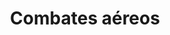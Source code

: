 ﻿---
title: "Combates aéreos"
permalink: periodes_638.html
layout: periode
dataInici: 1939-09-01
dataFi: 1945-09-02
sidebar: periodes
pares:
  - id: 347
    title: "Segunda Guerra Mundial"
    dataInici: "(1939-09-01)"
    dataFi: "(1945-09-02)"

fills:
jocsPrincipals:
  - title: "Luftwaffe"
    bggId: 3646
    dataInici: 
    dataFi: 

  - title: "Over the Reich"
    bggId: 8316
    dataInici: 
    dataFi: 

  - title: "Skies Above the Reich"
    bggId: 191612
    dataInici: 
    dataFi: 

  - title: "Target for Today"
    bggId: 160903
    dataInici: 
    dataFi: 

  - title: "Rise of the Luftwaffe"
    bggId: 1372
    dataInici: 
    dataFi: 

  - title: "Achtung: Spitfire!"
    bggId: 5614
    dataInici: 
    dataFi: 

  - title: "Spitfire"
    bggId: 3571
    dataInici: 
    dataFi: 

jocsEscenaris:
  - title: "Angels One Five"
    bggId: 128850

  - title: "Axis & Allies Air Force Miniatures: Bandits High"
    bggId: 138589

  - title: "Bomber Command"
    bggId: 27101

  - title: "Buffalo Wings"
    bggId: 40258

  - title: "Corsair Leader"
    bggId: 20734

  - title: "Mercenary Air Squadron"
    bggId: 31661

  - title: "Nightfighter"
    bggId: 33924

  - title: "Table Air Combat: Hurricane Mk.I"
    bggId: 199027

  - title: "Table Air Combat: Spitfire V"
    bggId: 199504

  - title: "B-17: Queen of the Skies"
    bggId: 1032
    dataInici: 
    dataFi: 

  - title: "B-29 Superfortress"
    bggId: 28907
    dataInici: 
    dataFi: 

  - title: "Duel in the Dark"
    bggId: 27048
    dataInici: 
    dataFi: 

  - title: "Enemy Coast Ahead: The Dambuster Raid"
    bggId: 142889
    dataInici: 
    dataFi: 

  - title: "Wings of War: Dawn of War"
    bggId: 22532
    dataInici: 
    dataFi: 

  - title: "Wings of War: Fire from the Sky"
    bggId: 36482
    dataInici: 
    dataFi: 

  - title: "Nightfighter Ace: Air Defense Over Germany, 1943-44"
    bggId: 242227
    dataInici: 
    dataFi: 

  - title: "Air Force"
    bggId: 3608
    dataInici: 
    dataFi: 

  - title: "Black Cross / Blue Sky"
    bggId: 50764
    dataInici: 
    dataFi: 

  - title: "Down in Flames: Aces High"
    bggId: 36325
    dataInici: 
    dataFi: 

jocsEpoca:
jocsEpocaEscenaris:
---
